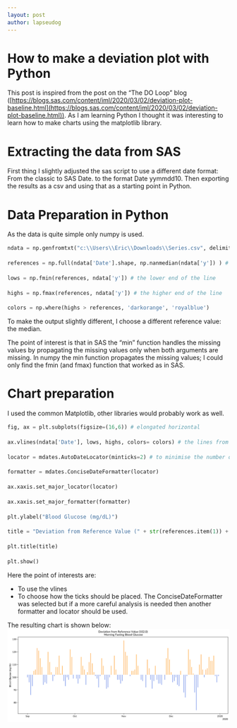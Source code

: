 ```yaml
---
layout: post
author: lapseudog
---
```


# How to make a deviation plot with Python
This post is inspired from the post on the “The DO Loop” blog ([https://blogs.sas.com/content/iml/2020/03/02/deviation-plot-baseline.html](https://blogs.sas.com/content/iml/2020/03/02/deviation-plot-baseline.html)). As I am learning Python I thought it was interesting to learn how to make charts using the matplotlib library.

# Extracting the data from SAS
First thing I slightly adjusted the sas script to use a different date format: From the classic to SAS Date. to the format Date yymmdd10. Then exporting the results as a csv and using that as a starting point in Python.

# Data Preparation in Python 
As the data is quite simple only numpy is used.
```python
ndata = np.genfromtxt("c:\\Users\\Eric\\Downloads\\Series.csv", delimiter=",", dtype=['datetime64[s]', 'float64'], names=['Date', 'y'], skip_header = 1 )

references = np.full(ndata['Date'].shape, np.nanmedian(ndata['y']) ) # set a reference point as the median 

lows = np.fmin(references, ndata['y']) # the lower end of the line

highs = np.fmax(references, ndata['y']) # the higher end of the line

colors = np.where(highs > references, 'darkorange', 'royalblue') 
```

To make the output slightly different, I choose a different reference value: the median.

The point of interest is that in SAS the “min” function handles the missing values by propagating the missing values only when both arguments are missing. In numpy the min function propagates the missing values; I could only find the fmin (and fmax) function that worked as in SAS. 

# Chart preparation
I used the common Matplotlib, other libraries would probably work as well. 
```python
fig, ax = plt.subplots(figsize=(16,6)) # elongated horizontal

ax.vlines(ndata['Date'], lows, highs, colors= colors) # the lines from low to high , with a specific color

locator = mdates.AutoDateLocator(minticks=2) # to minimise the number of ticks marks

formatter = mdates.ConciseDateFormatter(locator)

ax.xaxis.set_major_locator(locator)

ax.xaxis.set_major_formatter(formatter)

plt.ylabel("Blood Glucose (mg/dL)") 

title = "Deviation from Reference Value (" + str(references.item(1)) + ")\n Morning Fasting Blood Glucose"

plt.title(title)

plt.show()
```

Here the point of interests are:

*   To use the vlines
*   To choose how the ticks should be placed. The ConciseDateFormatter was selected but if a more careful analysis is needed then another formatter and locator should be used. 

The resulting chart is shown below:
![deviation plot](/assets/deviation-plot-01.png)
